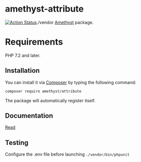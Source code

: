 # amethyst-attribute

[![Action Status](https://github.com/amethyst-php/attribute/workflows/Test/badge.svg)](https://github.com/amethyst-php/attribute/actions)./vendor
[Amethyst](https://github.com/amethyst-php/amethyst) package.

# Requirements

PHP 7.2 and later.

## Installation

You can install it via [Composer](https://getcomposer.org/) by typing the following command:

```bash
composer require amethyst/attribute
```

The package will automatically register itself.

## Documentation

[Read](docs/index.md)

## Testing

Configure the .env file before launching `./vendor/bin/phpunit`
